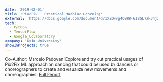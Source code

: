 ```yaml
---
date: '2019-02-01'
title: 'Pix2Pix - Practical Machine Learning'
external: 'https://docs.google.com/document/d/1XZOwvg4QBRW-6I8GL7Ak34jxXh-Qd2sojfLiBBWfDOc/edit?usp=share_link'
tech:
  - Python
  - TensorFlow
  - Google_Colaboratory
company: 'Keio University'
showInProjects: true
---
```

Co-Author: Marcelo Padovani
Explore and try out practical usages of Pix2Pix ML approach on dancing that could be used by dancers or choreographers to create and visualize new movements and choreographies. [Full Report](https://docs.google.com/document/d/1XZOwvg4QBRW-6I8GL7Ak34jxXh-Qd2sojfLiBBWfDOc/edit?usp=share_link)
